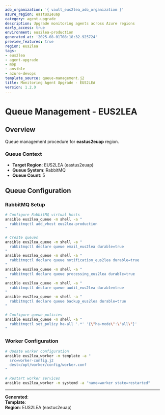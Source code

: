 ```yaml
---
ado_organization: '{ vault_eus2lea_ado_organization }'
azure_region: eastus2euap
category: agent-upgrade
description: Upgrade monitoring agents across Azure regions
early_access: true
environment: eus2lea-production
generated_at: '2025-08-01T08:18:32.925724'
preview_features: true
region: eus2lea
tags:
- eus2lea
- agent-upgrade
- mop
- ansible
- azure-devops
template_source: queue-management.j2
title: Monitoring Agent Upgrade - EUS2LEA
version: 1.2.0
---
```



# Queue Management - EUS2LEA

## Overview

Queue management procedure for **eastus2euap** region.

### Queue Context

- **Target Region**: EUS2LEA (eastus2euap)
- **Queue System**: RabbitMQ
- **Queue Count**: 5

## Queue Configuration

### RabbitMQ Setup
```bash
# Configure RabbitMQ virtual hosts
ansible eus2lea_queue -m shell -a "
  rabbitmqctl add_vhost eus2lea-production
"

# Create queues
ansible eus2lea_queue -m shell -a "
  rabbitmqctl declare queue email_eus2lea durable=true
"
ansible eus2lea_queue -m shell -a "
  rabbitmqctl declare queue notification_eus2lea durable=true
"
ansible eus2lea_queue -m shell -a "
  rabbitmqctl declare queue processing_eus2lea durable=true
"
ansible eus2lea_queue -m shell -a "
  rabbitmqctl declare queue audit_eus2lea durable=true
"
ansible eus2lea_queue -m shell -a "
  rabbitmqctl declare queue backup_eus2lea durable=true
"

# Configure queue policies
ansible eus2lea_queue -m shell -a "
  rabbitmqctl set_policy ha-all '.*' '{\"ha-mode\":\"all\"}'
"
```

### Worker Configuration
```bash
# Update worker configuration
ansible eus2lea_worker -m template -a "
  src=worker-config.j2
  dest=/opt/worker/config/worker.conf
"

# Restart worker services
ansible eus2lea_worker -m systemd -a "name=worker state=restarted"
```

---

**Generated**:   
**Template**:   
**Region**: EUS2LEA (eastus2euap)